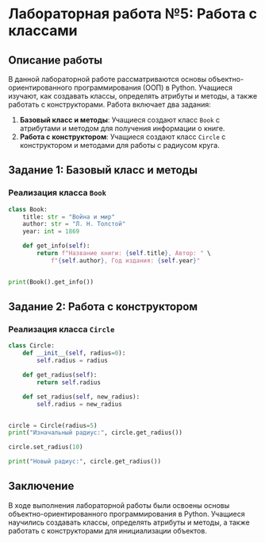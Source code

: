 # Лабораторная работа №5: Работа с классами

## Описание работы
В данной лабораторной работе рассматриваются основы объектно-ориентированного программирования (ООП) в Python. Учащиеся изучают, как создавать классы, определять атрибуты и методы, а также работать с конструкторами. Работа включает два задания:

1. **Базовый класс и методы**: Учащиеся создают класс `Book` с атрибутами и методом для получения информации о книге.
2. **Работа с конструктором**: Учащиеся создают класс `Circle` с конструктором и методами для работы с радиусом круга.

## Задание 1: Базовый класс и методы

### Реализация класса `Book`
```python
class Book:
    title: str = "Война и мир"
    author: str = "Л. Н. Толстой"
    year: int = 1869

    def get_info(self):
        return f"Название книги: {self.title}, Автор: " \
            f"{self.author}, Год издания: {self.year}"


print(Book().get_info())
```

## Задание 2: Работа с конструктором

### Реализация класса `Circle`
```python
class Circle:
    def __init__(self, radius=0):
        self.radius = radius

    def get_radius(self):
        return self.radius

    def set_radius(self, new_radius):
        self.radius = new_radius


circle = Circle(radius=5)
print("Изначальный радиус:", circle.get_radius())

circle.set_radius(10)

print("Новый радиус:", circle.get_radius())
```

## Заключение
В ходе выполнения лабораторной работы были освоены основы объектно-ориентированного программирования в Python. Учащиеся научились создавать классы, определять атрибуты и методы, а также работать с конструкторами для инициализации объектов.
